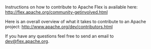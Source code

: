 

Instructions on how to contribute to Apache Flex is available here: http://flex.apache.org/community-getinvolved.html

Here is an overall overview of what it takes to contribute to an Apache project: http://www.apache.org/dev/contributors.html

If you have any questions feel free to send an email to dev@flex.apache.org.
